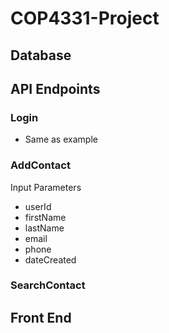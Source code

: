 # COP4331-Project

## Database

## API Endpoints

### Login
- Same as example

### AddContact
Input Parameters
- userId
- firstName
- lastName
- email
- phone
- dateCreated

### SearchContact

## Front End
